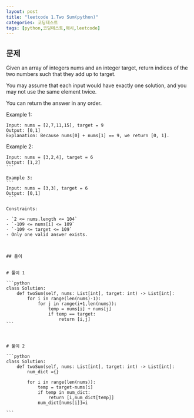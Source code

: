 ```yaml
---
layout: post
title: "leetcode 1.Two Sum(python)"
categories: 코딩테스트
tags: [python,코딩테스트,해시,leetcode]
---
```


## 문제
Given an array of integers nums and an integer target, return indices of the two numbers such that they add up to target.

You may assume that each input would have exactly one solution, and you may not use the same element twice.

You can return the answer in any order.

Example 1:
```
Input: nums = [2,7,11,15], target = 9
Output: [0,1]
Explanation: Because nums[0] + nums[1] == 9, we return [0, 1].
```

Example 2:
````
Input: nums = [3,2,4], target = 6
Output: [1,2]
```

Example 3:
```
Input: nums = [3,3], target = 6
Output: [0,1]
 ```

Constraints:

- `2 <= nums.length <= 104`
- `-109 <= nums[i] <= 109`
- `-109 <= target <= 109`
- Only one valid answer exists.
 


## 풀이


# 풀이 1

```python
class Solution:
    def twoSum(self, nums: List[int], target: int) -> List[int]:
        for i in range(len(nums)-1):
            for j in range(i+1,len(nums)):
                temp = nums[i] + nums[j]
                if temp == target:
                    return [i,j]
```



# 풀이 2

```python
class Solution:
    def twoSum(self, nums: List[int], target: int) -> List[int]:
        num_dict ={}
        
        for i in range(len(nums)):
            temp = target-nums[i]
            if temp in num_dict:
                return [i,num_dict[temp]]
            num_dict[nums[i]]=i

```
